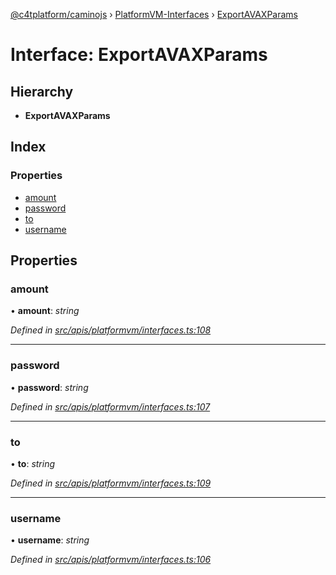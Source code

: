 [@c4tplatform/caminojs](../README.md) › [PlatformVM-Interfaces](../modules/platformvm_interfaces.md) › [ExportAVAXParams](platformvm_interfaces.exportavaxparams.md)

# Interface: ExportAVAXParams

## Hierarchy

* **ExportAVAXParams**

## Index

### Properties

* [amount](platformvm_interfaces.exportavaxparams.md#amount)
* [password](platformvm_interfaces.exportavaxparams.md#password)
* [to](platformvm_interfaces.exportavaxparams.md#to)
* [username](platformvm_interfaces.exportavaxparams.md#username)

## Properties

###  amount

• **amount**: *string*

*Defined in [src/apis/platformvm/interfaces.ts:108](https://github.com/chain4travel/caminojs/blob/8077d740/src/apis/platformvm/interfaces.ts#L108)*

___

###  password

• **password**: *string*

*Defined in [src/apis/platformvm/interfaces.ts:107](https://github.com/chain4travel/caminojs/blob/8077d740/src/apis/platformvm/interfaces.ts#L107)*

___

###  to

• **to**: *string*

*Defined in [src/apis/platformvm/interfaces.ts:109](https://github.com/chain4travel/caminojs/blob/8077d740/src/apis/platformvm/interfaces.ts#L109)*

___

###  username

• **username**: *string*

*Defined in [src/apis/platformvm/interfaces.ts:106](https://github.com/chain4travel/caminojs/blob/8077d740/src/apis/platformvm/interfaces.ts#L106)*
